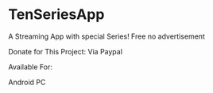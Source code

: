 # TenSeriesApp
A Streaming App with special Series!
Free no advertisement 

Donate for This Project: Via Paypal

Available For:

Android
PC


